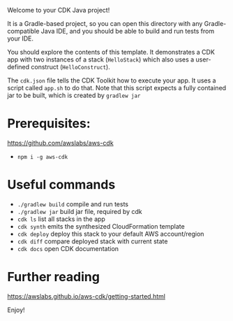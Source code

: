 
Welcome to your CDK Java project!

It is a Gradle-based project, so you can open this directory with any Gradle-compatible Java IDE,
and you should be able to build and run tests from your IDE.

You should explore the contents of this template. It demonstrates a CDK app with two instances of
a stack (`HelloStack`) which also uses a user-defined construct (`HelloConstruct`).

The `cdk.json` file tells the CDK Toolkit how to execute your app. It uses a script called `app.sh`
to do that. Note that this script expects a fully contained jar to be built, which is created by
```gradlew jar```

# Prerequisites:

https://github.com/awslabs/aws-cdk

* ```npm i -g aws-cdk ``` 

# Useful commands

 * `./gradlew build` compile and run tests
 * `./gradlew jar`   build jar file, required by cdk
 * `cdk ls`          list all stacks in the app
 * `cdk synth`       emits the synthesized CloudFormation template
 * `cdk deploy`      deploy this stack to your default AWS account/region
 * `cdk diff`        compare deployed stack with current state
 * `cdk docs`        open CDK documentation

# Further reading

https://awslabs.github.io/aws-cdk/getting-started.html

Enjoy!

